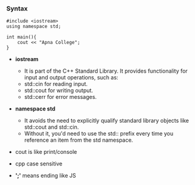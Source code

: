 ### Syntax

```
#include <iostream>
using namespace std;

int main(){
    cout << "Apna College";
}
```

- **iostream**
  - It is part of the C++ Standard Library. It provides functionality for input and output operations, such as:
  - std::cin for reading input.
  - std::cout for writing output.
  - std::cerr for error messages.
- **namespace std**

  - It avoids the need to explicitly qualify standard library objects like std::cout and std::cin.
  - Without it, you'd need to use the std:: prefix every time you reference an item from the std namespace.

- cout is like print/console
- cpp case sensitive
- **';'** means ending like JS
